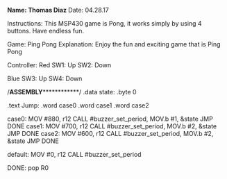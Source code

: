 <b>Name: Thomas Diaz</b>
Date: 04.28.17

Instructions: 
This MSP430 game is Pong, it works simply by using 4 buttons. Have endless fun.

Game: Ping Pong
Explanation: Enjoy the fun and exciting game that is Ping Pong

Controller: 
Red
SW1: Up 
SW2: Down

Blue
SW3: Up
SW4: Down

/******************ASSEMBLY******************************/
.data
state: .byte 0

.text
Jump: .word case0
      .word case1
      .word case2
    
case0:
    MOV #880, r12
    CALL #buzzer_set_period,
    MOV.b #1, &state
    JMP DONE
case1:
    MOV #700, r12
    CALL #buzzer_set_period,
    MOV.b #2, &state
    JMP DONE
case2:
    MOV #600, r12
    CALL #buzzer_set_period,
    MOV.b #2, &state
    JMP DONE

default:
    MOV #0, r12
    CALL #buzzer_set_period
    
DONE:
    pop R0

      
      


